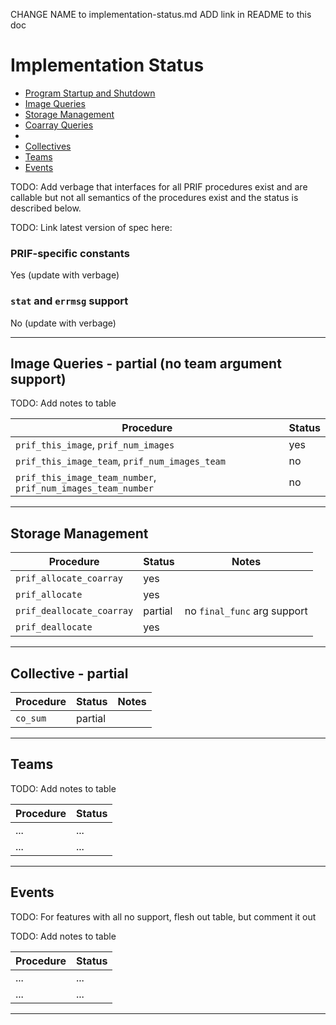CHANGE NAME to implementation-status.md
ADD link in README to this doc

# Implementation Status

- [Program Startup and Shutdown](Program-Startup-and-Shutdown)
- [Image Queries](#Image-Queries)
- [Storage Management](#Storage-Management)
- [Coarray Queries](#Coarray-Queries)
- [](#)
- [Collectives](collectives#)
- [Teams](#teams)
- [Events](#events)

TODO: Add verbage that interfaces for all PRIF procedures exist and are callable but not all semantics of the procedures exist and the status is described below.

TODO: Link latest version of spec here:

### PRIF-specific constants

Yes (update with verbage)

### `stat` and `errmsg` support

No (update with verbage)

---

## Image Queries - partial (no team argument support)

TODO: Add notes to table

| Procedure | Status |
|---------|--------|
| `prif_this_image`, `prif_num_images`    | yes |
| `prif_this_image_team`, `prif_num_images_team`  | no |
| `prif_this_image_team_number`, `prif_num_images_team_number`  | no |

---

## Storage Management

| Procedure | Status | Notes |
|---------|--------|-------|
| `prif_allocate_coarray`    | yes | |
| `prif_allocate`    | yes |
| `prif_deallocate_coarray`    | partial | no `final_func` arg support |
| `prif_deallocate`    | yes |

---

## Collective - partial

| Procedure | Status | Notes |
|---------|--------|--------|
| `co_sum` | partial |  |




---

## Teams

TODO: Add notes to table

| Procedure | Status |
|---------|--------|
| ... | ... |
| ... | ... |

---

## Events

TODO: For features with all no support, flesh out table, but comment it out

TODO: Add notes to table

| Procedure | Status |
|---------|--------|
| ... | ... |
| ... | ... |

---
